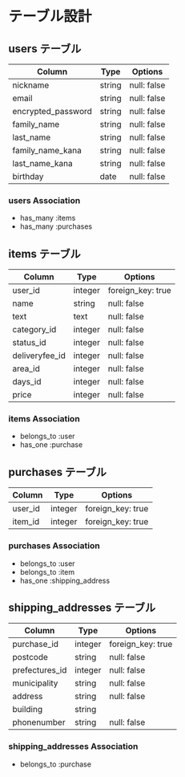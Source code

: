 # テーブル設計

## users テーブル

| Column             | Type   | Options     |
| ------------------ | ------ | ----------- |
| nickname           | string | null: false |
| email              | string | null: false |
| encrypted_password | string | null: false |
| family_name        | string | null: false |
| last_name          | string | null: false |
| family_name_kana   | string | null: false |
| last_name_kana     | string | null: false |
| birthday           | date   | null: false |

### users Association

- has_many :items
- has_many :purchases

## items テーブル

| Column         | Type    | Options           |
| -------------- | ------- | ----------------- |
| user_id        | integer | foreign_key: true |
| name           | string  | null: false       |
| text           | text    | null: false       |
| category_id    | integer | null: false       |
| status_id      | integer | null: false       |
| deliveryfee_id | integer | null: false       |
| area_id        | integer | null: false       |
| days_id        | integer | null: false       |
| price          | integer | null: false       |

### items Association

- belongs_to :user
- has_one :purchase

## purchases テーブル

| Column  | Type    | Options           |
| ------- | ------- | ----------------- |
| user_id | integer | foreign_key: true |
| item_id | integer | foreign_key: true |

### purchases Association

- belongs_to :user
- belongs_to :item
- has_one :shipping_address

## shipping_addresses テーブル

| Column         | Type    | Options           |
| -------------- | ------- | ----------------- |
| purchase_id    | integer | foreign_key: true |
| postcode       | string  | null: false       |
| prefectures_id | integer | null: false       |
| municipality   | string  | null: false       |
| address        | string  | null: false       |
| building       | string  |                   |
| phonenumber    | string  | null: false       |

### shipping_addresses Association

- belongs_to :purchase
